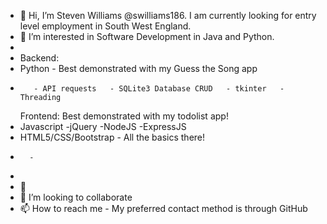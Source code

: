 - 👋 Hi, I’m Steven Williams @swilliams186. I am currently looking for entry level employment in South West England.
- 👀 I’m interested in Software Development in Java and Python.
- 
- Backend:
- Python - Best demonstrated with my Guess the Song app
-        - API requests   - SQLite3 Database CRUD   - tkinter   -Threading   

  Frontend:  Best demonstrated with my todolist app!
- Javascript  -jQuery -NodeJS -ExpressJS
- HTML5/CSS/Bootstrap - All the basics there!
-       -
- 
- 🌱
- 💞️ I’m looking to collaborate
- 📫 How to reach me - My preferred contact method is through GitHub

<!---
swilliams186/swilliams186 is a ✨ special ✨ repository because its `README.md` (this file) appears on your GitHub profile.
You can click the Preview link to take a look at your changes.
--->
